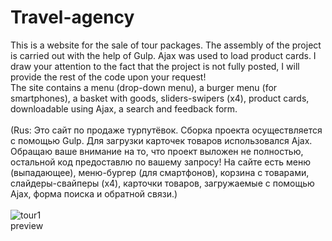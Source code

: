 # Travel-agency
This is a website for the sale of tour packages. The assembly of the project is carried out with the help of Gulp. Ajax was used to load product cards. I draw your attention to the fact that the project is not fully posted, I will provide the rest of the code upon your request!
<br>
The site contains a menu (drop-down menu), a burger menu (for smartphones), a basket with goods, sliders-swipers (x4), product cards, downloadable using Ajax, a search and feedback form.
<br>
<br>
(Rus: Это сайт по продаже турпутёвок. Сборка проекта осуществляется с помощью Gulp. Для загрузки карточек товаров использовался Ajax. Обращаю ваше внимание на то, что проект выложен не полностью, остальной код предоставлю по вашему запросу!
На сайте есть меню (выпадающее), меню-бургер (для смартфонов), корзина с товарами, слайдеры-свайперы (х4), карточки товаров, загружаемые с помощью Ajax, форма поиска и обратной связи.)
<br>
<br>
![tour1](https://user-images.githubusercontent.com/78618492/134147650-217bde98-b6e6-4715-a1bf-ff9f53f20ff7.jpg)
<br>
preview
